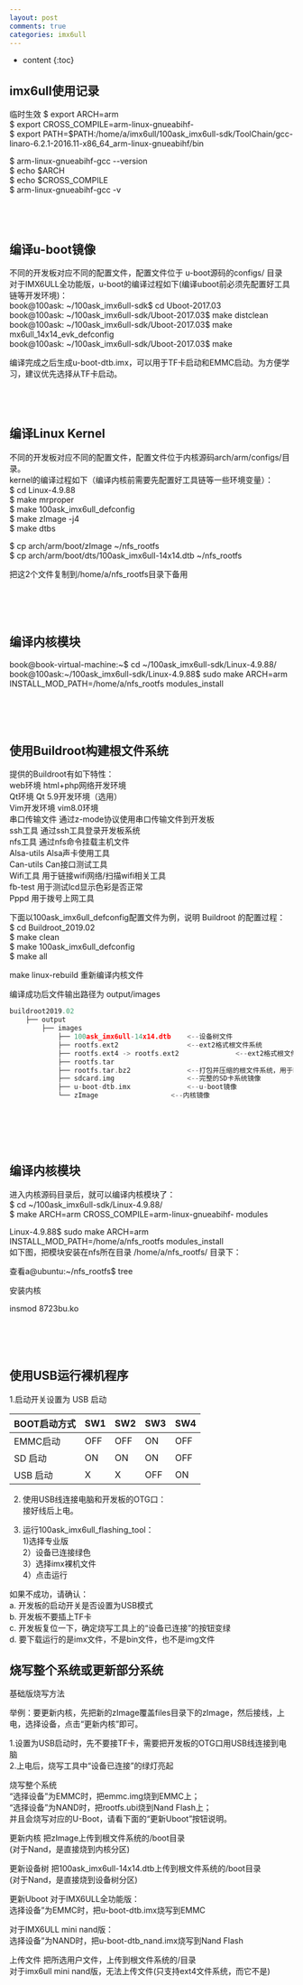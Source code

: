 ```yaml
---
layout: post
comments: true
categories: imx6ull
---
```


* content
{:toc}


## imx6ull使用记录 <br>

临时生效
$ export ARCH=arm    <br>
$ export CROSS_COMPILE=arm-linux-gnueabihf-   <br>
$ export PATH=$PATH:/home/a/imx6ull/100ask_imx6ull-sdk/ToolChain/gcc-linaro-6.2.1-2016.11-x86_64_arm-linux-gnueabihf/bin  <br>

$ arm-linux-gnueabihf-gcc --version   <br>
$ echo $ARCH <br>
$ echo $CROSS_COMPILE <br>
$ arm-linux-gnueabihf-gcc -v <br>
<br><br><br>

## 编译u-boot镜像 <br>
不同的开发板对应不同的配置文件，配置文件位于 u-boot源码的configs/ 目录 <br>
对于IMX6ULL全功能版，u-boot的编译过程如下(编译uboot前必须先配置好工具链等开发环境)： <br>
book@100ask: ~/100ask_imx6ull-sdk$ cd Uboot-2017.03  <br>
book@100ask: ~/100ask_imx6ull-sdk/Uboot-2017.03$ make distclean  <br>
book@100ask: ~/100ask_imx6ull-sdk/Uboot-2017.03$ make  mx6ull_14x14_evk_defconfig   <br>
book@100ask: ~/100ask_imx6ull-sdk/Uboot-2017.03$ make   <br>

编译完成之后生成u-boot-dtb.imx，可以用于TF卡启动和EMMC启动。为方便学习，建议优先选择从TF卡启动。<br>
<br><br><br>

## 编译Linux Kernel<br>

不同的开发板对应不同的配置文件，配置文件位于内核源码arch/arm/configs/目录。 <br>
kernel的编译过程如下（编译内核前需要先配置好工具链等一些环境变量）：<br>
$ cd Linux-4.9.88 <br>
$ make mrproper <br>
$ make 100ask_imx6ull_defconfig <br>
$ make zImage  -j4 <br>
$ make dtbs <br>

$ cp arch/arm/boot/zImage ~/nfs_rootfs  <br>
$ cp arch/arm/boot/dts/100ask_imx6ull-14x14.dtb  ~/nfs_rootfs  <br>

把这2个文件复制到/home/a/nfs_rootfs目录下备用<br>

<br><br><br>

## 编译内核模块<br>
book@book-virtual-machine:~$ cd ~/100ask_imx6ull-sdk/Linux-4.9.88/   <br>
book@100ask:~/100ask_imx6ull-sdk/Linux-4.9.88$ sudo make  ARCH=arm INSTALL_MOD_PATH=/home/a/nfs_rootfs  modules_install   <br>

<br><br><br>

## 使用Buildroot构建根文件系统 <br>

提供的Buildroot有如下特性： <br>
web环境	html+php网络开发环境 <br>
Qt环境	Qt 5.9开发环境（选用） <br>
Vim开发环境	vim8.0环境 <br>
串口传输文件	通过z-mode协议使用串口传输文件到开发板 <br>
ssh工具	通过ssh工具登录开发板系统 <br>
nfs工具	通过nfs命令挂载主机文件 <br>
Alsa-utils	Alsa声卡使用工具 <br>
Can-utils	Can接口测试工具 <br>
Wifi工具	用于链接wifi网络/扫描wifi相关工具 <br>
fb-test	用于测试lcd显示色彩是否正常 <br>
Pppd	用于拨号上网工具 <br>


下面以100ask_imx6ull_defconfig配置文件为例，说明 Buildroot 的配置过程： <br>
$ cd Buildroot_2019.02 <br>
$ make clean <br>
$ make 100ask_imx6ull_defconfig <br>
$ make all <br>
 

make linux-rebuild  重新编译内核文件



编译成功后文件输出路径为 output/images <br>
```c
buildroot2019.02	 
	├── output 
		├── images	
			├── 100ask_imx6ull-14x14.dtb	<--设备树文件	
			├── rootfs.ext2					<--ext2格式根文件系统
			├── rootfs.ext4 -> rootfs.ext2		        <--ext2格式根文件系统	 
			├── rootfs.tar					 
			├── rootfs.tar.bz2				<--打包并压缩的根文件系统，用于NFSROOT启动 
			├── sdcard.img					<--完整的SD卡系统镜像 
			├── u-boot-dtb.imx				<--u-boot镜像
			└── zImage					<--内核镜像
 
```

<br><br><br>




## 编译内核模块 <br>

进入内核源码目录后，就可以编译内核模块了： <br>
$ cd ~/100ask_imx6ull-sdk/Linux-4.9.88/ <br>
$ make ARCH=arm CROSS_COMPILE=arm-linux-gnueabihf-  modules <br>
 


Linux-4.9.88$ sudo make  ARCH=arm INSTALL_MOD_PATH=/home/a/nfs_rootfs  modules_install <br>
如下图，把模块安装在nfs所在目录 /home/a/nfs_rootfs/ 目录下： <br>
 

查看a@ubuntu:~/nfs_rootfs$ tree <br>


安装内核

insmod 8723bu.ko


<br><br><br>

## 使用USB运行裸机程序 <br>

1.启动开关设置为 USB 启动<br>
 
 BOOT启动方式  | SW1  | SW2 |  SW3|  SW4
 ------ |------|------|------|------ 
 EMMC启动  | OFF | OFF  | ON   | OFF 
 SD  启动  | ON  | ON   | ON   | OFF 
 USB 启动  | X   | X    | OFF  | ON 
 
2. 使用USB线连接电脑和开发板的OTG口：<br>
接好线后上电。<br>

3. 运行100ask_imx6ull_flashing_tool：<br>
1)选择专业版<br>
2）设备已连接绿色<br>
3）选择imx裸机文件<br>
4）点击运行<br>


如果不成功，请确认：<br>
a. 开发板的启动开关是否设置为USB模式<br>
b. 开发板不要插上TF卡<br>
c. 开发板复位一下，确定烧写工具上的“设备已连接”的按钮变绿<br>
d. 要下载运行的是imx文件，不是bin文件，也不是img文件<br>


## 烧写整个系统或更新部分系统 <br>

基础版烧写方法<br>

举例：要更新内核，先把新的zImage覆盖files目录下的zImage，然后接线，上电，选择设备，点击“更新内核”即可。<br>

1.设置为USB启动时，先不要接TF卡，需要把开发板的OTG口用USB线连接到电脑<br>
2.上电后，烧写工具中“设备已连接”的绿灯亮起<br>

烧写整个系统	<br>
“选择设备”为EMMC时，把emmc.img烧到EMMC上；<br>
“选择设备”为NAND时，把rootfs.ubi烧到Nand Flash上；<br>
并且会烧写对应的U-Boot，请看下面的“更新Uboot”按钮说明。<br>

更新内核	把zImage上传到根文件系统的/boot目录<br>
(对于Nand，是直接烧到内核分区)<br>

更新设备树	把100ask_imx6ull-14x14.dtb上传到根文件系统的/boot目录<br>
(对于Nand，是直接烧到设备树分区)<br>

更新Uboot	对于IMX6ULL全功能版：<br>
选择设备”为EMMC时，把u-boot-dtb.imx烧写到EMMC<br>

对于IMX6ULL mini nand版：<br>
选择设备”为NAND时，把u-boot-dtb_nand.imx烧写到Nand Flash<br>

上传文件	把所选用户文件，上传到根文件系统的/目录<br>
对于imx6ull mini nand版，无法上传文件(只支持ext4文件系统，而它不是)<br>



